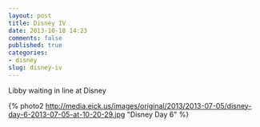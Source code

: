 ```yaml
---
layout: post
title: Disney IV
date: 2013-10-18 14:23
comments: false
published: true
categories:
- disney
slug: disney-iv
---
```

Libby waiting in line at Disney

{% photo2 http://media.eick.us/images/original/2013/2013-07-05/disney-day-6-2013-07-05-at-10-20-29.jpg "Disney Day 6" %}

